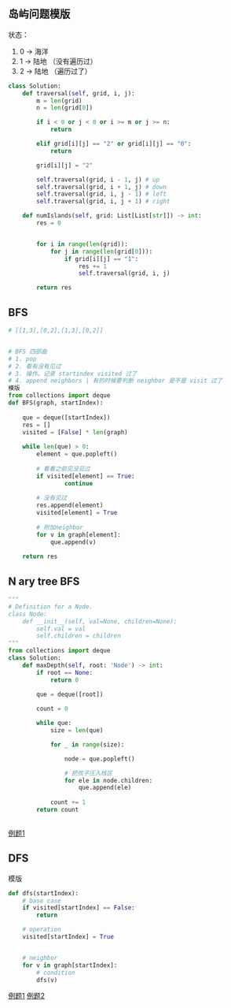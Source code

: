 ## 岛屿问题模版 
状态：
1. 0 -> 海洋
2. 1 -> 陆地 （没有遍历过）
3. 2 -> 陆地 （遍历过了）

```python 
class Solution:
    def traversal(self, grid, i, j):
        m = len(grid)
        n = len(grid[0])

        if i < 0 or j < 0 or i >= m or j >= n:
            return 

        elif grid[i][j] == "2" or grid[i][j] == "0":
            return 

        grid[i][j] = "2"

        self.traversal(grid, i - 1, j) # up
        self.traversal(grid, i + 1, j) # down
        self.traversal(grid, i, j - 1) # left 
        self.traversal(grid, i, j + 1) # right 

    def numIslands(self, grid: List[List[str]]) -> int:
        res = 0


        for i in range(len(grid)):
            for j in range(len(grid[0])):
                if grid[i][j] == "1":
                    res += 1
                    self.traversal(grid, i, j)

        return res
```

## BFS 
```python 3
# [[1,3],[0,2],[1,3],[0,2]]


# BFS 四部曲
# 1. pop
# 2. 看有没有见过
# 3. 操作。记录 startindex visited 过了
# 4. append neighbors | 有的时候要判断 neighbor 是不是 visit 过了
模版
from collections import deque
def BFS(graph, startIndex):
    
    que = deque([startIndex])
    res = []
    visited = [False] * len(graph)
    
    while len(que) > 0:
        element = que.popleft()
        
        # 看看之前见没见过
        if visited[element] == True:
                continue 
            
        # 没有见过
        res.append(element)
        visited[element] = True
        
        # 附加neighbor
        for v in graph[element]:
            que.append(v)
            
    return res 
```


## N ary tree BFS
```python 3
"""
# Definition for a Node.
class Node:
    def __init__(self, val=None, children=None):
        self.val = val
        self.children = children
"""
from collections import deque 
class Solution:
    def maxDepth(self, root: 'Node') -> int:
        if root == None:
            return 0 
        
        que = deque([root])

        count = 0

        while que:
            size = len(que)

            for _ in range(size):

                node = que.popleft()

                # 把孩子压入栈区
                for ele in node.children:
                    que.append(ele)
            
            count += 1
        return count 
        
```

[例题1](https://github.com/Logenleedev/--Data-Structure-and-Algorithm/blob/master/Extra/%E9%A2%98%E5%8D%95_and_tag/Leetcode_US/Graph/Leetcode_994_rotting_oranges.py)

## DFS 

模版
```python 
def dfs(startIndex):
    # base case 
    if visited[startIndex] == False:
        return 

    # operation
    visited[startIndex] = True 


    # neighbor 
    for v in graph[startIndex]:
        # condition 
        dfs(v)
```

[例题1](https://github.com/Logenleedev/--Data-Structure-and-Algorithm/blob/master/Extra/%E9%A2%98%E5%8D%95_and_tag/labuladong/Graph/Leetcode_323_number_of_conneced_components.py)
[例题2](https://github.com/Logenleedev/--Data-Structure-and-Algorithm/blob/master/Extra/%E9%A2%98%E5%8D%95_and_tag/labuladong/Graph/Leetcode_547_number_of_province.py)